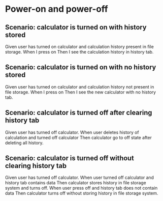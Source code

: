 # Power-on and power-off

## Scenario: calculator is turned on with history stored
  
  Given user has turned on calculator and calculation history present in file storage.
  When I press on
  Then I see the calculation history in history tab.
  
## Scenario: calculator is turned on with no history stored
  
  Given user has turned on calculator and calculation history not present in file storage.
  When I press on
  Then I see the new calculator with no history tab.
  
## Scenario: calculator is turned off after clearing history tab
  
  Given user has turned off calculator.
  When user deletes history of calculation and turned off calculator
  Then calculator go to off state after deleting all history.
  
## Scenario: calculator is turned off without clearing history tab
  
  Given user has turned off calculator.
  When user turned off calculator and history tab contains data
  Then calculator stores history in file storage system and turns off.
  When user press off and history tab does not contain data
  Then calculator turns off without storing history in file storage system.
